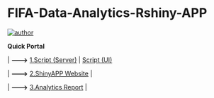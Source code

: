 # FIFA-Data-Analytics-Rshiny-APP
[![author](https://img.shields.io/badge/Author-Rayden_Xu-blue.svg)](https://www.linkedin.com/in/rundong-xu-269012230/) 

**Quick Portal**

| **--->** [1.Script (Server)](server.R) | [Script (UI)](ui.R)

| **--->** [2.ShinyAPP Website](https://hcproject.shinyapps.io/IE6600FinalProject/) |

| **--->** [3.Analytics Report](Analytics-Report.pdf) |

